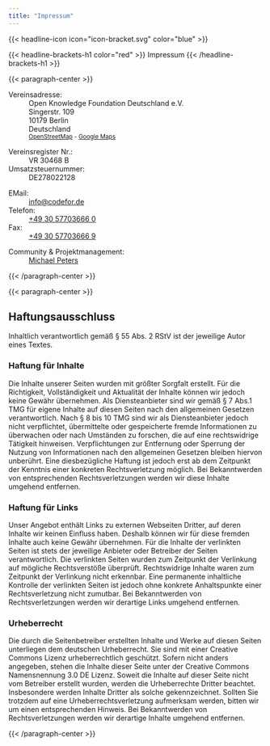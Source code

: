 ```yaml
---
title: "Impressum"
---
```




{{< headline-icon icon="icon-bracket.svg" color="blue" >}}


{{< headline-brackets-h1 color="red"  >}}
Impressum
{{< /headline-brackets-h1  >}}





{{< paragraph-center  >}}
<dl>
	<dt>Vereinsadresse:</dt>
	<dd>
		Open Knowledge Foundation Deutschland e.V.<br/>
		Singerstr. 109<br/>
		10179 Berlin<br/>
		Deutschland<br/>
		<sub>
		<a href="http://www.openstreetmap.org/way/29386807">OpenStreetMap</a> - <a href="https://goo.gl/maps/aHBAbaCA35C2">Google Maps</a>
		</sub><br/>
	</dd>
</dl>
<dl>
<dt>Vereinsregister Nr.:</dt>
	<dd>VR 30468 B</dd>
	<dt>Umsatzsteuernummer:</dt>
	<dd>DE278022128</dd>
</dl>
<dl>
	<dt>EMail:</dt>
	<dd><a href="mailto:info@codefor.de">info@codefor.de</a></dd>
	<dt>Telefon:</dt>
	<dd><a href="tel:+49 30 57703666 2">+49 30 57703666 0</a></dd>
	<dt>Fax:</dt>
	<dd><a href="fax:+49 30 57703666 9">+49 30 57703666 9</a></dd>
</dl>
<dl>
	<dt>Community & Projektmanagement:</dt>
	<dd><a href="mailto:michael.peters@okfn.de">Michael Peters</a> </dd>
</dl>
{{< /paragraph-center  >}}


{{< paragraph-center  >}}
## Haftungsausschluss

Inhaltlich verantwortlich gemäß § 55 Abs. 2 RStV ist der jeweilige Autor eines Textes.

### Haftung für Inhalte
Die Inhalte unserer Seiten wurden mit größter Sorgfalt erstellt. Für die Richtigkeit, Vollständigkeit und Aktualität der Inhalte können wir jedoch keine Gewähr übernehmen. Als Diensteanbieter sind wir gemäß § 7 Abs.1 TMG für eigene
Inhalte auf diesen Seiten nach den allgemeinen Gesetzen verantwortlich. Nach § 8 bis 10 TMG sind wir als Diensteanbieter jedoch nicht verpflichtet, übermittelte oder gespeicherte fremde Informationen zu überwachen oder nach
Umständen zu forschen, die auf eine rechtswidrige Tätigkeit hinweisen. Verpflichtungen zur Entfernung oder Sperrung der Nutzung von Informationen nach den allgemeinen Gesetzen bleiben hiervon unberührt. Eine diesbezügliche Haftung
ist jedoch erst ab dem Zeitpunkt der Kenntnis einer konkreten Rechtsverletzung möglich. Bei Bekanntwerden von entsprechenden Rechtsverletzungen werden wir diese Inhalte umgehend entfernen.

### Haftung für Links
Unser Angebot enthält Links zu externen Webseiten Dritter, auf deren Inhalte wir keinen Einfluss haben. Deshalb können wir für diese fremden Inhalte auch keine Gewähr übernehmen. Für die Inhalte der verlinkten Seiten ist stets der
jeweilige Anbieter oder Betreiber der Seiten verantwortlich. Die verlinkten Seiten wurden zum Zeitpunkt der Verlinkung auf mögliche Rechtsverstöße überprüft. Rechtswidrige Inhalte waren zum Zeitpunkt der Verlinkung nicht erkennbar.
Eine permanente inhaltliche Kontrolle der verlinkten Seiten ist jedoch ohne konkrete Anhaltspunkte einer Rechtsverletzung nicht zumutbar. Bei Bekanntwerden von Rechtsverletzungen werden wir derartige Links umgehend entfernen.

### Urheberrecht
<p>Die durch die Seitenbetreiber erstellten Inhalte und Werke auf diesen Seiten unterliegen dem deutschen Urheberrecht. Sie sind mit einer Creative Commons Lizenz urheberrechtlich geschützt. Sofern nicht anders angegeben, stehen die
	Inhalte dieser Seite unter der Creative Commons Namensnennung 3.0 DE Lizenz. Soweit die Inhalte auf dieser Seite nicht vom Betreiber erstellt wurden, werden die Urheberrechte Dritter beachtet. Insbesondere werden Inhalte Dritter als
	solche gekennzeichnet. Sollten Sie trotzdem auf eine Urheberrechtsverletzung aufmerksam werden, bitten wir um einen entsprechenden Hinweis. Bei Bekanntwerden von Rechtsverletzungen werden wir derartige Inhalte umgehend
	entfernen.</p>
{{< /paragraph-center  >}}
